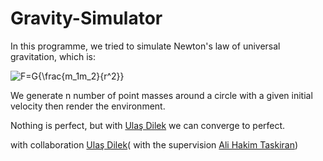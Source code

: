# Gravity-Simulator

In this programme, we tried to simulate Newton's law of universal gravitation, which is:

<img src="https://latex.codecogs.com/svg.image?F=G{\frac{m_1m_2}{r^2}}" title="F=G{\frac{m_1m_2}{r^2}}" />

We generate n number of point masses around a circle with a given initial velocity then render the environment.

Nothing is perfect, but with [Ulaş Dilek](https://github.com/ulasdilek) we can converge to perfect. 


with collaboration [Ulaş Dilek](https://github.com/ulasdilek)(
with the supervision [Ali Hakim Taskiran](https://github.com/alihakimtaskiran))
